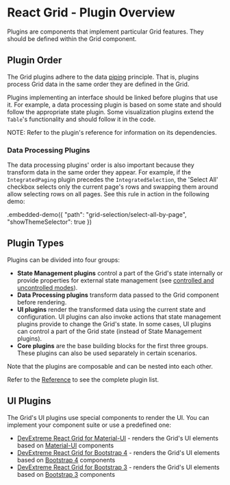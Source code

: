 # React Grid - Plugin Overview

Plugins are components that implement particular Grid features. They should be defined within the Grid component.

## Plugin Order

The Grid plugins adhere to the data [piping](https://en.wikipedia.org/wiki/Pipeline_(computing)) principle. That is, plugins process Grid data in the same order they are defined in the Grid.

Plugins implementing an interface should be linked before plugins that use it. For example, a data processing plugin is based on some state and should follow the appropriate state plugin. Some visualization plugins extend the `Table`'s functionality and should follow it in the code.

NOTE: Refer to the plugin's reference for information on its dependencies.

### Data Processing Plugins

The data processing plugins' order is also important because they transform data in the same order they appear. For example, if the `IntegratedPaging` plugin precedes the `IntegratedSelection`, the 'Select All' checkbox selects only the current page's rows and swapping them around allow selecting rows on all pages. See this rule in action in the following demo:

.embedded-demo({ "path": "grid-selection/select-all-by-page", "showThemeSelector": true })

## Plugin Types

Plugins can be divided into four groups:

- **State Management plugins** control a part of the Grid's state internally or provide properties for external state management (see [controlled and uncontrolled modes](controlled-and-uncontrolled-modes.md)).
- **Data Processing plugins** transform data passed to the Grid component before rendering.
- **UI plugins** render the transformed data using the current state and configuration. UI plugins can also invoke actions that state management plugins provide to change the Grid's state. In some cases, UI plugins can control a part of the Grid state (instead of State Management plugins).
- **Core plugins** are the base building blocks for the first three groups. These plugins can also be used separately in certain scenarios.

Note that the plugins are composable and can be nested into each other.

Refer to the [Reference](../reference/grid.md) to see the complete plugin list.

## UI Plugins

The Grid's UI plugins use special components to render the UI. You can implement your component suite or use a predefined one:

- [DevExtreme React Grid for Material-UI](https://github.com/DevExpress/devextreme-reactive/tree/master/packages/dx-react-grid-material-ui) - renders the Grid's UI elements based on [Material-UI](https://material-ui.com/) components
- [DevExtreme React Grid for Bootstrap 4](https://github.com/DevExpress/devextreme-reactive/tree/master/packages/dx-react-grid-bootstrap4/) - renders the Grid's UI elements based on [Bootstrap 4](http://getbootstrap.com/) components
- [DevExtreme React Grid for Bootstrap 3](https://github.com/DevExpress/devextreme-reactive/tree/master/packages/dx-react-grid-bootstrap3/) - renders the Grid's UI elements based on [Bootstrap 3](https://getbootstrap.com/docs/3.3/) components
